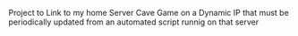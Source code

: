 Project to Link to my home Server Cave Game on a Dynamic IP that must be periodically updated
from an automated script runnig on that server
